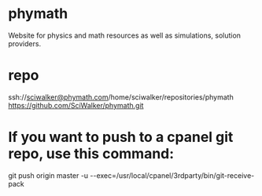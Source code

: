 # phymath
Website for physics and math resources as well as simulations, solution providers.
# repo
ssh://sciwalker@phymath.com/home/sciwalker/repositories/phymath
https://github.com/SciWalker/phymath.git

# If you want to push to a cpanel git repo, use this command:
git push origin master -u --exec=/usr/local/cpanel/3rdparty/bin/git-receive-pack
